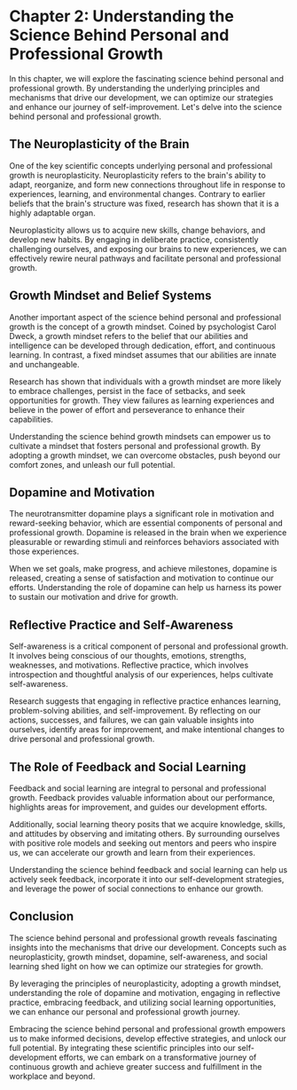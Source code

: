Chapter 2: Understanding the Science Behind Personal and Professional Growth
============================================================================

In this chapter, we will explore the fascinating science behind personal and professional growth. By understanding the underlying principles and mechanisms that drive our development, we can optimize our strategies and enhance our journey of self-improvement. Let's delve into the science behind personal and professional growth.

The Neuroplasticity of the Brain
--------------------------------

One of the key scientific concepts underlying personal and professional growth is neuroplasticity. Neuroplasticity refers to the brain's ability to adapt, reorganize, and form new connections throughout life in response to experiences, learning, and environmental changes. Contrary to earlier beliefs that the brain's structure was fixed, research has shown that it is a highly adaptable organ.

Neuroplasticity allows us to acquire new skills, change behaviors, and develop new habits. By engaging in deliberate practice, consistently challenging ourselves, and exposing our brains to new experiences, we can effectively rewire neural pathways and facilitate personal and professional growth.

Growth Mindset and Belief Systems
---------------------------------

Another important aspect of the science behind personal and professional growth is the concept of a growth mindset. Coined by psychologist Carol Dweck, a growth mindset refers to the belief that our abilities and intelligence can be developed through dedication, effort, and continuous learning. In contrast, a fixed mindset assumes that our abilities are innate and unchangeable.

Research has shown that individuals with a growth mindset are more likely to embrace challenges, persist in the face of setbacks, and seek opportunities for growth. They view failures as learning experiences and believe in the power of effort and perseverance to enhance their capabilities.

Understanding the science behind growth mindsets can empower us to cultivate a mindset that fosters personal and professional growth. By adopting a growth mindset, we can overcome obstacles, push beyond our comfort zones, and unleash our full potential.

Dopamine and Motivation
-----------------------

The neurotransmitter dopamine plays a significant role in motivation and reward-seeking behavior, which are essential components of personal and professional growth. Dopamine is released in the brain when we experience pleasurable or rewarding stimuli and reinforces behaviors associated with those experiences.

When we set goals, make progress, and achieve milestones, dopamine is released, creating a sense of satisfaction and motivation to continue our efforts. Understanding the role of dopamine can help us harness its power to sustain our motivation and drive for growth.

Reflective Practice and Self-Awareness
--------------------------------------

Self-awareness is a critical component of personal and professional growth. It involves being conscious of our thoughts, emotions, strengths, weaknesses, and motivations. Reflective practice, which involves introspection and thoughtful analysis of our experiences, helps cultivate self-awareness.

Research suggests that engaging in reflective practice enhances learning, problem-solving abilities, and self-improvement. By reflecting on our actions, successes, and failures, we can gain valuable insights into ourselves, identify areas for improvement, and make intentional changes to drive personal and professional growth.

The Role of Feedback and Social Learning
----------------------------------------

Feedback and social learning are integral to personal and professional growth. Feedback provides valuable information about our performance, highlights areas for improvement, and guides our development efforts.

Additionally, social learning theory posits that we acquire knowledge, skills, and attitudes by observing and imitating others. By surrounding ourselves with positive role models and seeking out mentors and peers who inspire us, we can accelerate our growth and learn from their experiences.

Understanding the science behind feedback and social learning can help us actively seek feedback, incorporate it into our self-development strategies, and leverage the power of social connections to enhance our growth.

Conclusion
----------

The science behind personal and professional growth reveals fascinating insights into the mechanisms that drive our development. Concepts such as neuroplasticity, growth mindset, dopamine, self-awareness, and social learning shed light on how we can optimize our strategies for growth.

By leveraging the principles of neuroplasticity, adopting a growth mindset, understanding the role of dopamine and motivation, engaging in reflective practice, embracing feedback, and utilizing social learning opportunities, we can enhance our personal and professional growth journey.

Embracing the science behind personal and professional growth empowers us to make informed decisions, develop effective strategies, and unlock our full potential. By integrating these scientific principles into our self-development efforts, we can embark on a transformative journey of continuous growth and achieve greater success and fulfillment in the workplace and beyond.
